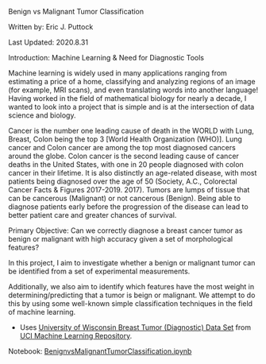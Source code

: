 Benign vs Malignant Tumor Classification

Written by: Eric J. Puttock

Last Updated: 2020.8.31

Introduction: Machine Learning & Need for Diagnostic Tools

Machine learning is widely used in many applications ranging from estimating a price of a home, classifying and analyzing regions of an image (for example, MRI scans), and even translating words into another language! Having worked in the field of mathematical biology for nearly a decade, I wanted to look into a project that is simple and is at the intersection of data science and biology.

Cancer is the number one leading cause of death in the WORLD with Lung, Breast, Colon being the top 3 [World Health Organization (WHO)]. Lung cancer and Colon cancer are among the top most diagnosed cancers around the globe. Colon cancer is the second leading cause of cancer deaths in the United States, with one in 20 people diagnosed with colon cancer in their lifetime. It is also distinctly an age-related disease, with most patients being diagnosed over the age of 50 (Society, A.C., Colorectal Cancer Facts & Figures 2017-2019. 2017). Tumors are lumps of tissue that can be cancerous (Malignant) or not cancerous (Benign). Being able to diagnose patients early before the progression of the disease can lead to better patient care and greater chances of survival.

Primary Objective: Can we correctly diagnose a breast cancer tumor as benign or malignant with high accuracy given a set of morphological features?

In this project, I aim to investigate whether a benign or malignant tumor can be identified from a set of experimental measurements.

Additionally, we also aim to identify which features have the most weight in determining/predicting that a tumor is beign or malignant. We attempt to do this by using some well-known simple classification techniques in the field of machine learning.

- Uses [University of Wisconsin Breast Tumor (Diagnostic) Data Set](https://archive.ics.uci.edu/ml/datasets/Breast+Cancer+Wisconsin+%28Diagnostic%29) from [UCI Machine Learning Repository](https://archive.ics.uci.edu/ml/index.php).

Notebook: [BenignvsMalignantTumorClassification.ipynb](https://github.com/EJPanda/Personal-Projects/blob/master/EJP%20-%20Benign%20vs%20Malignant%20Tumor%20Classification/EricJPuttock_BenignvsMalignantTumorClassification.ipynb)
